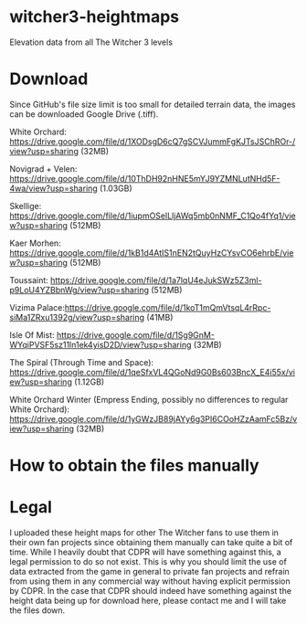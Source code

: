 # witcher3-heightmaps
Elevation data from all The Witcher 3 levels

# Download
Since GitHub's file size limit is too small for detailed terrain data, the images can be downloaded Google Drive (.tiff).

White Orchard: https://drive.google.com/file/d/1XODsgD6cQ7gSCVJummFgKJTsJSChROr-/view?usp=sharing (32MB) 

Novigrad + Velen: https://drive.google.com/file/d/10ThDH92nHNE5mYJ9YZMNLutNHd5F-4wa/view?usp=sharing (1.03GB) 

Skellige: https://drive.google.com/file/d/1iupmOSelLljAWq5mb0nNMF_C1Qo4fYq1/view?usp=sharing (512MB) 

Kaer Morhen: https://drive.google.com/file/d/1kB1d4AtIS1nEN2tQuyHzCYsvCO6ehrbE/view?usp=sharing (512MB) 

Toussaint: https://drive.google.com/file/d/1a7lqU4eJukSWz5Z3ml-p9LoU4YZBbnWg/view?usp=sharing (512MB) 

Vizima Palace:https://drive.google.com/file/d/1koT1mQmVtsqL4rRpc-siMa1ZRxu1392g/view?usp=sharing (41MB) 

Isle Of Mist: https://drive.google.com/file/d/1Sg9GnM-WYqiPVSF5sz11ln1ek4yisD2D/view?usp=sharing (32MB) 

The Spiral (Through Time and Space): https://drive.google.com/file/d/1qeSfxVL4QGoNd9G0Bs603BncX_E4i55x/view?usp=sharing (1.12GB) 

White Orchard Winter (Empress Ending, possibly no differences to regular White Orchard): https://drive.google.com/file/d/1yGWzJB89jAYy6g3PI6COoHZzAamFc5Bz/view?usp=sharing (32MB) 


# How to obtain the files manually



# Legal
I uploaded these height maps for other The Witcher fans to use them in their own fan projects since obtaining them manually can take quite a bit of time.
While I heavily doubt that CDPR will have something against this, a legal permission to do so not exist.
This is why you should limit the use of data extracted from the game in general to private fan projects and refrain from using them in any commercial way without having explicit permission by CDPR.
In the case that CDPR should indeed have something against the height data being up for download here, please contact me and I will take the files down.
